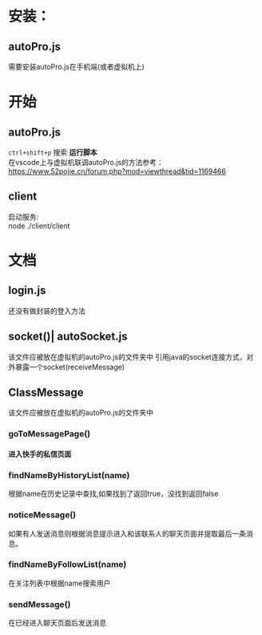 # 安装： #
## autoPro.js ##
需要安装autoPro.js在手机端(或者虚拟机上)

# 开始 #
## autoPro.js ##
```ctrl+shift+p``` 搜索 <b>运行脚本</b><br>
在vscode上与虚拟机联调autoPro.js的方法参考：https://www.52pojie.cn/forum.php?mod=viewthread&tid=1169466
## client ##
 启动服务:<br>
node ./client/client

# 文档 #
## login.js
还没有做封装的登入方法
## socket()| autoSocket.js
该文件应被放在虚拟机的autoPro.js的文件夹中
引用java的socket连接方式，对外暴露一个socket(receiveMessage)
## ClassMessage
该文件应被放在虚拟机的autoPro.js的文件夹中
### goToMessagePage()
#### 进入快手的私信页面
### findNameByHistoryList(name)
根据name在历史记录中查找,如果找到了返回true，没找到返回false

### noticeMessage()
如果有人发送消息则根据消息提示进入和该联系人的聊天页面并提取最后一条消息。

### findNameByFollowList(name)
在关注列表中根据name搜索用户

### sendMessage()
在已经进入聊天页面后发送消息








